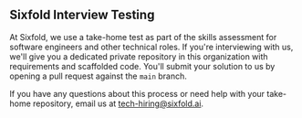## Sixfold Interview Testing

At Sixfold, we use a take-home test as part of the skills assessment for software engineers and other technical roles. If you're interviewing with us, we'll give you a dedicated private repository in this organization with requirements and scaffolded code. You'll submit your solution to us by opening a pull request against the `main` branch.

If you have any questions about this process or need help with your take-home repository, email us at [tech-hiring@sixfold.ai](tech-hiring@sixfold.ai).
